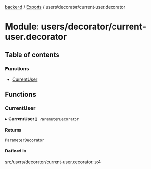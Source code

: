 [backend](../README.md) / [Exports](../modules.md) / users/decorator/current-user.decorator

# Module: users/decorator/current-user.decorator

## Table of contents

### Functions

- [CurrentUser](users_decorator_current_user_decorator.md#currentuser)

## Functions

### CurrentUser

▸ **CurrentUser**(): `ParameterDecorator`

#### Returns

`ParameterDecorator`

#### Defined in

src/users/decorator/current-user.decorator.ts:4
